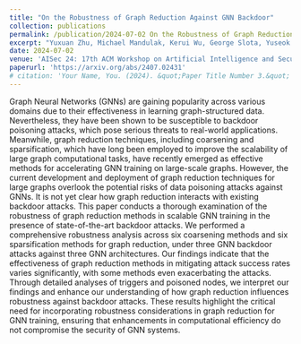 ```yaml
---
title: "On the Robustness of Graph Reduction Against GNN Backdoor"
collection: publications
permalink: /publication/2024-07-02 On the Robustness of Graph Reduction Against GNN Backdoor
excerpt: "Yuxuan Zhu, Michael Mandulak, Kerui Wu, George Slota, Yuseok Jeon, Ka-Ho Chow, Lei Yu.<br/><img src='/images/graph.png'>"
date: 2024-07-02
venue: 'AISec 24: 17th ACM Workshop on Artificial Intelligence and Security'
paperurl: 'https://arxiv.org/abs/2407.02431'
# citation: 'Your Name, You. (2024). &quot;Paper Title Number 3.&quot; <i>GitHub Journal of Bugs</i>. 1(3).'
---
```


Graph Neural Networks (GNNs) are gaining popularity across various domains due to their effectiveness in learning graph-structured data. Nevertheless, they have been shown to be susceptible to backdoor poisoning attacks, which pose serious threats to real-world applications. Meanwhile, graph reduction techniques, including coarsening and sparsification, which have long been employed to improve the scalability of large graph computational tasks, have recently emerged as effective methods for accelerating GNN training on large-scale graphs. However, the current development and deployment of graph reduction techniques for large graphs overlook the potential risks of data poisoning attacks against GNNs. It is not yet clear how graph reduction interacts with existing backdoor attacks. This paper conducts a thorough examination of the robustness of graph reduction methods in scalable GNN training in the presence of state-of-the-art backdoor attacks. We performed a comprehensive robustness analysis across six coarsening methods and six sparsification methods for graph reduction, under three GNN backdoor attacks against three GNN architectures. Our findings indicate that the effectiveness of graph reduction methods in mitigating attack success rates varies significantly, with some methods even exacerbating the attacks. Through detailed analyses of triggers and poisoned nodes, we interpret our findings and enhance our understanding of how graph reduction influences robustness against backdoor attacks. These results highlight the critical need for incorporating robustness considerations in graph reduction for GNN training, ensuring that enhancements in computational efficiency do not compromise the security of GNN systems.
